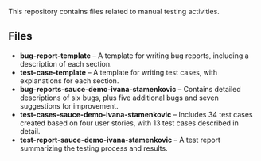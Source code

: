This repository contains files related to manual testing activities.  

## Files  

- **bug-report-template** – A template for writing bug reports, including a description of each section.  
- **test-case-template** – A template for writing test cases, with explanations for each section.  
- **bug-reports-sauce-demo-ivana-stamenkovic** – Contains detailed descriptions of six bugs, plus five additional bugs and seven suggestions for improvement.  
- **test-cases-sauce-demo-ivana-stamenkovic** – Includes 34 test cases created based on four user stories, with 13 test cases described in detail.  
- **test-report-sauce-demo-ivana-stamenkovic** – A test report summarizing the testing process and results.  